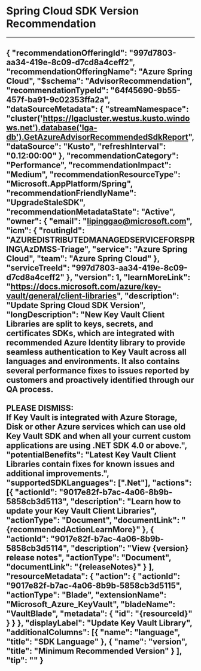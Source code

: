 <properties
    pageTitle="Upgrade SDK version recommendation"
    description="Return list of resources that do not currently use the recommended SDK version"
    authors="liping-ms"
    ms.author="lipinggao"
    displayOrder="100"
    articleId="b72ddf41-39a2-4158-8492-11ec868aee98_public"
    selfHelpType="advisorRecommendationMetadata"
    cloudEnvironments="Public, usnat, ussec"
    ownershipId="DevDivAzServices_SpringCloud"
/>
# Spring Cloud SDK Version Recommendation
---
{
	"recommendationOfferingId": "997d7803-aa34-419e-8c09-d7cd8a4ceff2",
	"recommendationOfferingName": "Azure Spring Cloud",
	"$schema": "AdvisorRecommendation",
	"recommendationTypeId": "64f45690-9b55-457f-ba91-9c02353ffa2a",
	"dataSourceMetadata": {
		"streamNamespace": "cluster('https://lgacluster.westus.kusto.windows.net').database('lga-db').GetAzureAdvisorRecommendedSdkReport",
		"dataSource": "Kusto",
		"refreshInterval": "0.12:00:00"
	},
	"recommendationCategory": "Performance",
	"recommendationImpact": "Medium",
	"recommendationResourceType": "Microsoft.AppPlatform/Spring",
	"recommendationFriendlyName": "UpgradeStaleSDK",
	"recommendationMetadataState": "Active",
	"owner": {
		"email": "lipinggao@microsoft.com",
		"icm": {
			"routingId": "AZUREDISTRIBUTEDMANAGEDSERVICEFORSPRING\\AzDMSS-Triage",
			"service": "Azure Spring Cloud",
			"team": "Azure Spring Cloud"
		},
		"serviceTreeId": "997d7803-aa34-419e-8c09-d7cd8a4ceff2"
	},
	"version": 1,
	"learnMoreLink": "https://docs.microsoft.com/azure/key-vault/general/client-libraries",
	"description": "Update Spring Cloud SDK Version",
	"longDescription": "New Key Vault Client Libraries are split to keys, secrets, and certificates SDKs, which are integrated with recommended Azure Identity library to provide seamless authentication to Key Vault across all languages and environments. It also contains several performance fixes to issues reported by customers and proactively identified through our QA process.<br><br>**PLEASE DISMISS:**<br>If Key Vault is integrated with Azure Storage, Disk or other Azure services which can use old Key Vault SDK and when all your current custom applications are using .NET SDK 4.0 or above.",
	"potentialBenefits": "Latest Key Vault Client Libraries contain fixes for known issues and additional improvements.",
	"supportedSDKLanguages": [".Net"],
	"actions": [{
			"actionId": "9017e82f-b7ac-4a06-8b9b-5858cb3d5113",
			"description": "Learn how to update your Key Vault Client Libraries",
			"actionType": "Document",
			"documentLink": "{recommendedActionLearnMore}"
		},
		{
			"actionId": "9017e82f-b7ac-4a06-8b9b-5858cb3d5114",
			"description": "View {version} release notes",
			"actionType": "Document",
			"documentLink": "{releaseNotes}"
		}
	],
	"resourceMetadata": {
		"action": {
			"actionId": "9017e82f-b7ac-4a06-8b9b-5858cb3d5115",
			"actionType": "Blade",
			"extensionName": "Microsoft_Azure_KeyVault",
			"bladeName": "VaultBlade",
			"metadata": {
				"id": "{resourceId}"
			}
		}
	},
	"displayLabel": "Update Key Vault Library",
	"additionalColumns": [{
			"name": "language",
			"title": "SDK Language"
		},
		{
			"name": "version",
			"title": "Minimum Recommended Version"
		}
	],
	"tip": ""
}
---
